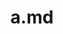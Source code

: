 ---
title: "a.md"
time: "2025-05-16 :: 23:02:45"
tags: 
marp: true
theme: neobeam
paginate: true
header: Notes
footer: '**NFSU**
    **2025**
    **Charudatta Korde**'
headingDivider: 4
---